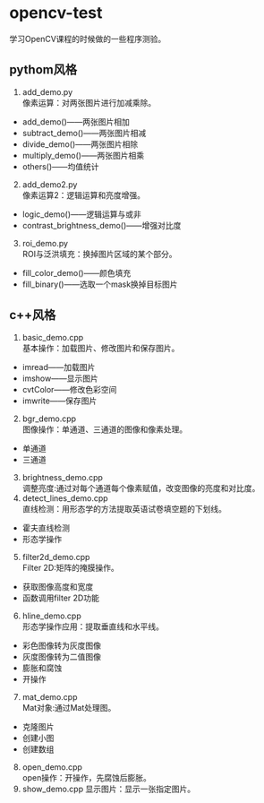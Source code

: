 # opencv-test
学习OpenCV课程的时候做的一些程序测验。  
## pythom风格  
1. add_demo.py  
像素运算：对两张图片进行加减乘除。  
* add_demo()——两张图片相加  
* subtract_demo()——两张图片相减  
* divide_demo()——两张图片相除  
* multiply_demo()——两张图片相乘  
* others()——均值统计
2. add_demo2.py  
像素运算2：逻辑运算和亮度增强。  
* logic_demo()——逻辑运算与或非  
* contrast_brightness_demo()——增强对比度  
3. roi_demo.py  
ROI与泛洪填充：换掉图片区域的某个部分。  
* fill_color_demo()——颜色填充  
* fill_binary()——选取一个mask换掉目标图片  
## c++风格 
1. basic_demo.cpp  
基本操作：加载图片、修改图片和保存图片。  
* imread——加载图片
* imshow——显示图片  
* cvtColor——修改色彩空间  
* imwrite——保存图片  
2. bgr_demo.cpp  
图像操作：单通道、三通道的图像和像素处理。    
* 单通道  
* 三通道  
3. brightness_demo.cpp  
调整亮度:通过对每个通道每个像素赋值，改变图像的亮度和对比度。    
4. detect_lines_demo.cpp  
直线检测：用形态学的方法提取英语试卷填空题的下划线。
* 霍夫直线检测  
* 形态学操作  
5. filter2d_demo.cpp  
Filter 2D:矩阵的掩膜操作。  
* 获取图像高度和宽度  
* 函数调用filter 2D功能
6. hline_demo.cpp  
形态学操作应用：提取垂直线和水平线。
* 彩色图像转为灰度图像  
* 灰度图像转为二值图像
* 膨胀和腐蚀
* 开操作
7. mat_demo.cpp  
Mat对象:通过Mat处理图。  
* 克隆图片  
* 创建小图
* 创建数组
8. open_demo.cpp   
open操作：开操作，先腐蚀后膨胀。  
9. show_demo.cpp
显示图片：显示一张指定图片。  

